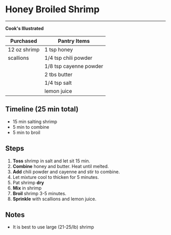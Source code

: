# Honey Broiled Shrimp
---
**Cook's Illustrated**

Purchased    | Pantry Items
-----------  | ------------
12 oz shrimp | 1 tsp honey
scallions    | 1/4 tsp chili powder
             | 1/8 tsp cayenne powder
             | 2 tbs butter
             | 1/4 tsp salt
             | lemon juice


## Timeline (25 min total)

* 15 min salting shrimp
* 5 min to combine
* 5 min to broil


## Steps

1. **Toss** shrimp in salt and let sit 15 min.
2. **Combine** honey and butter. Heat until melted.
3. **Add** chili powder and cayenne and stir to combine.
4. Let mixture cool to thicken for 5 minutes.
5. Pat shrimp **dry**
5. **Mix** in shrimp
6. **Broil** shrimp 3-5 minutes.
7. **Sprinkle** with scallions and lemon juice.



## Notes
* It is best to use large (21-25/lb) shrimp